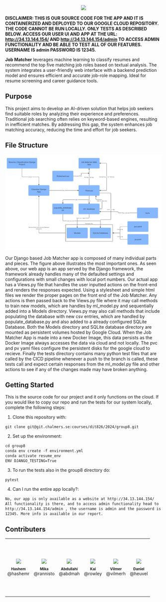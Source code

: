 <div align="center">
    <img src="https://github.com/user-attachments/assets/d3260680-a420-4d0d-9a12-a78d3fdc61c4" height="370px">
</div>

**DISCLAIMER: THIS IS OUR SOURCE CODE FOR THE APP AND IT IS CONTAINERIZED AND DEPLOYED TO OUR GOOGLE CLOUD REPOSITORY. THE CODE CANNOT BE RUN LOCALLY. ONLY TESTS AS DESCRIBED BELOW. ACCESS OUR USER UI AND APP AT THE URL: http://34.13.144.154/ AND http://34.13.144.154/admin TO ACCESS ADMIN FUNCTIONALITY AND BE ABLE TO TEST ALL OF OUR FEATURES. USERNAME IS admin PASSWORD IS 12345.**

**Job Matcher** leverages machine learning to classify resumes and recommend the top five matching job roles based on textual analysis. The system integrates a user-friendly web interface with a backend prediction model and ensures efficient and accurate job-role mapping. Ideal for resume screening and career guidance tools.

## Purpose
This project aims to develop an AI-driven solution that helps job seekers find suitable roles by analyzing their experience and preferences. Traditional job searching often relies on keyword-based engines, resulting in inefficient matches. By addressing this gap, the system enhances job matching accuracy, reducing the time and effort for job seekers.

## File Structure

![Flowchart](Flowchart.jpg)

Our Django based Job Matcher app is composed of many individual parts and pieces. The figure above illustrates the most important ones. As seen above, our web app is an app served by the Django framework, the framework already handles many of the defaulted settings and configurations with small changes with local port numbers. Our actual app has a Views.py file that handles the user inputted actions on the front-end and renders the responses expected. Using a stylesheet and simple html files we render the proper pages on the front end of the Job Matcher. Any actions is then passed back to the Views.py file where it may call methods to train new models, which are handles by ml_model.py and sequentially added into a Models directory. Views.py may also call methods that include populating the database with new csv entries, which are handled by populate_database.py and also added to a already configured SQLite Database. Both the Models directory and SQLite database directory are mounted as persistent volumes hosted by Google Cloud. When the Job Matcher App is made into a new Docker Image, this data persists as the Docker Image always accesses the data via cloud and not locally. The pvc and pv yaml files configure the persistent disks for the google cloud to recieve. Finally the tests directory contains many python test files that are called by the CICD pipeline whenever a push to the branch is called, these tests call and expect certain responses from the ml_model.py file and other actions to see if any of the changes made may have broken anything. 

## Getting Started
This is the source code for our project and it only functions on the cloud. If you would like to copy our repo and run the tests for our system locally, complete the following steps:

1. Clone this repository with:  
```
git clone git@git.chalmers.se:courses/dit826/2024/group8.git
```
2. Set up the environment:
```
cd group8
conda env create -f environment.yml
conda activate resume_env
ENV DJANGO_TESTING=True
```
3. To run the tests also in the group8 directory do:
```
pytest
```
4. Can I run the entire app locally?:
```
No, our app is only available as a website at http://34.13.144.154/ 
All functionality is there, and to access admin functionality head to http://34.13.144.154/admin , the username is admin and the password is 12345. More info is available in our report.
```
## Contributers
<table>
  <tr>
    <td align="center" style="height: 180px; text-align: center;">
      <img src="https://secure.gravatar.com/avatar/8138e5031ff6d1838fc1e7201c9a00a44f0cc3f7ae5d96834bcabaf464c96e89?s=384&d=identicon" width="100px;"/>
      <br/><sub><b>Hashem</b></sub><br>@hashemr
    </td>
    <td align="center" style="height: 180px; text-align: center;">
      <img src="https://git.chalmers.se/uploads/-/system/user/avatar/4127/avatar.png?width=192" width="100px;"/>
      <br/><sub><b>Mika</b></sub><br>@rannisto
    </td>
    <td align="center" style="height: 180px; text-align: center;">
      <img src="https://secure.gravatar.com/avatar/b6ecbf27f5771f5b030f9a85b278f5e021afe3bb8f2e78dd8d6dc20e9f9f2295?s=384&d=identicon" width="100px;"/>
      <br/><sub><b>Abdullahi</b></sub><br>@abdmah
    </td>
    <td align="center" style="height: 180px; text-align: center;">
      <img src="https://secure.gravatar.com/avatar/3271ba4e481b7c393b650b96a17344d0?s=800&d=identicon" width="100px;"/>
      <br/><sub><b>Kai</b></sub><br>@rowley
    </td>
    <td align="center" style="height: 180px; text-align: center;">
      <img src="https://secure.gravatar.com/avatar/9890e58b0957bc5f73b568160ee6d16580e4a94223897bcb83fa0698f03c6a3b?s=384&d=identicon" width="100px;"/>
      <br/><sub><b>Vilmer</b></sub><br>@vilmerh
    </td>
    <td align="center" style="height: 180px; text-align: center;">
      <img src="https://secure.gravatar.com/avatar/3056b6827d3d959ea87306c4d2dd0c6a?s=800&d=identicon" width="100px;"/>
      <br/><sub><b>Daniel</b></sub><br>@heuvel
    </td>
  </tr>
</table>

